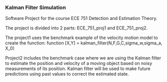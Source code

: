 ### Kalman Filter Simulation
Software Project for the course ECE 751 Detection and Estimation Theory. 

The project is divided into 2 parts:
ECE_751_proj1 and ECE_751_proj2. 

The project1 uses the benchmark example of the velocity motion model to create the function:
function [X,Y] = kalman_filter(N,F,G,C,sigma_w,sigma_a, X_0)

Project2 includes the benchmark case where we are using the Kalman filter to estimate the position and velocity of a moving object based on noisy measurements of its position.
Kalman filter will be used to make future predictions using past values to correct the estimated state.
